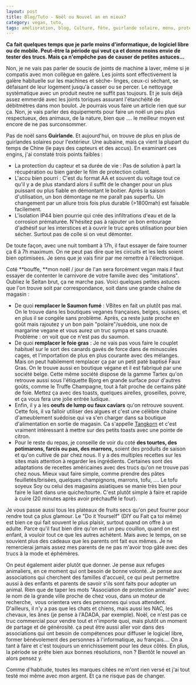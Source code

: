 ```yaml
---
layout: post
title: Blog/Tuto - Noël ou Nouvel an en mieux?
category: vegan, tuto, 
tags: amélioration, blog, Culture, fête, guirlande solaire, menu, protection animale, réparation, refuges, trucs, tutoriel, végétarien, végétarisme, vegan
---
```

**Ca fait quelques temps que je parle moins d'informatique, de logiciel libre ou de mobile. Peut-être la période qui veut ça et donne moins envie de tester des trucs. Mais ça n'empêche pas de causer de petites astuces...**

Non, je ne vais pas parler de soucis de joints de machine à laver, même si je compatis avec mon collègue en galère. Les joints sont effectivement la galère habituelle sur les machines et sèche- linges, ceux-ci séchant, se défaisant de leur logement jusqu'à casser ou se percer. Le nettoyage systématique avec un produit neutre ne suffit pas toujours. Et je suis déjà assez emmerdé avec les joints toriques assurant l'étanchéité de débitmètres dans mon boulot. Je pourrais vous faire un article rien que sur ça. Non, je vais parler des équipements pour faire un noël un peu plus respectueux, des animaux, de la nature, bien que .... le meilleur moyen est encore de ne pas surconsommer.

Pas de noël sans **Guirlande**. Et aujourd'hui, on trouve de plus en plus de guirlandes solaires pour l'extérieur. Une aubaine, mais ça vient la plupart du temps de Chine (le pays des capteurs et des accus). En examinant ces engins, j'ai constaté trois points faibles :

* La protection du capteur et sa durée de vie : Pas de solution à part la récupération ou bien garder le film de protection collant.
* L'accu bien pourri : C'est du format AA et souvent du voltage tout ce qu'il y a de plus standard alors il suffit de le changer pour un plus puissant ou plus fiable en démontant le boitier. Après la saison d'utilisation, un bon démontage ne me paraît pas superflu. Un changement par un allure trois fois plus durable (&gt;1800mah) est faisable facilement.
* L'isolation IP44 bien pourrie qui crée des infiltrations d'eau et de la corrosion prématurée. N'hésitez pas à rajouter un bon entourage d'adhésif sur les interstices et à ouvrir le truc après utilisation pour bien sécher. Surtout pas de colle si on veut démonter.

De toute façon, avec une nuit tombant à 17h, il faut essayer de faire tourner ça 6 à 7h maximum. On ne peut pas dire que les circuits et les leds soient bien optimisées. Je sens que je vais finir par me remettre à l'électronique.

Coté **bouffe, **mon noël / jour de l'an sera forcément vegan mais il faut essayer de contenter le carnivore de votre famille avec des "imitations". Oubliez le Seitan brut, ça ne marche pas. Voici quelques petites astuces que l'on trouve soit par correspondance, soit dans une grande chaîne de magasin :

* De quoi **remplacer le Saumon fumé** : VBites en fait un plutôt pas mal. On le trouve dans les boutiques veganes françaises, belges, suisses, et en plus il se congèle sans problème. Après, ça reste juste proche en goût mais rajoutez y un bon pain "polaire"/suédois, une noix de margarine vegane et vous aurez un truc sympa et sans cruauté. Problème : on voit que ce n'est pas du saumon.
* De quoi **remplacer le foie gras** : Je ne vais pas vous faire le couplet habituel sur le sort des canards gavés de force dans de minuscules cages, et l'importation de plus en plus courante avec des mélanges. Mais on peut habilement remplacer ça par un petit paté baptisé Faux Gras. On le trouve aussi en boutique végane et il est fabriqué par une société belge. Cette même société dispose de la gamme Tartex qu'on retrouve aussi sous l'étiquette Bjorg en grande surface pour d'autres goûts, comme le Truffe Champagne, tout à fait proche de certains pâté de foie. Mettez ça avec des toasts, quelques airelles, groseilles, poivre, et ça vous fera une jolie entrée ludique.
* Enfin, il y a les **oeufs de lump ou faux caviars** qu'on retrouve souvent. Cette fois, il va falloir utiliser des algues et c'est une célèbre chaine d'ameublement suédoise qui va s'en charger dans sa boutique d'alimentation en sortie de magasin. Ca s'appelle [Tangkorn](https://www.cheziceman.fr/2017/tangkorn/) et c'est vraiment intéressant à mettre sur des petits toasts avec une pointe de citron.
* Pour le reste du repas, je conseille de voir du coté **des tourtes, des potimarons, farcis ou pas, des marrons,** soient des produits de saison et qu'on cultive de par chez nous. Il y a des multiples recettes sur les sites mais attention à regarder les ingrédients. Certaines sont des adaptations de recettes américaines avec des trucs qu'on ne trouve pas chez nous. Mieux vaut faire simple, comme prendre des pâtes feuilletés/brisées, quelques champignons, marrons, tofu, .... Le tofu soyeux Soy ou celui des magasins asiatiques se manie très bien pour faire le liant dans une quiche/tourte. C'est plutôt simple à faire et rapide à cuire (20 minutes après avoir préchauffé le four).

Je vous passe aussi tous les plateaux de fruits secs qu'on peut fourrer pour rendre tout ça plus glamour. Le "Do it Yourself" (DIY ou Fait ça toi même) est bien ce qui fait souvent le plus plaisir, surtout quand on offre à un adulte. Parce qu'il faut bien dire qu'on est un peu couillon, quand on est enfant, à vouloir tout ce que les autres achètent. Mais avec le temps, on se souvient plus des cadeaux que les parents ont fait eux mêmes. Je ne remercierai jamais assez mes parents de ne pas m'avoir trop gâté avec des trucs à la mode et éphémères.

On peut également aider plutôt que donner. Je pense aux refuges animaliers, en ce moment qui ont besoin de bonne volonté. Je pense aux associations qui cherchent des familles d'accueil, ce qui peut permettre aussi à des enfants et parents de savoir s'ils sont faits pour adopter un animal. Rien que de taper les mots "Association de protection animale" avec le nom de la grande ville proche de chez vous, dans un moteur de recherche,&nbsp; vous orientera vers des personnes qui vous attendent. D'ailleurs, il n'y a pas que les chats et chiens, mais aussi les NAC, les chevaux, les ânes (je pense à l'ADADA, par exemple). Noël, ce n'est pas ce truc commercial pour vendre tout et n'importe quoi, mais plutôt un moment de partage et de générosité. ça peut être aussi aller voir dans des associations qui ont besoin de compétences pour diffuser le logiciel libre, former bénévolement des personnes à l'informatique, au français.... On a tant à faire et c'est toujours un enrichissement pour les deux côtés. En plus, la période se prête bien aux bonnes résolutions, non ? Bientôt le nouvel an alors pensez y.

Comme d'habitude, toutes les marques citées ne m'ont rien versé et j'ai tout testé moi même avec mon argent. Et ça ne risque pas de changer.
